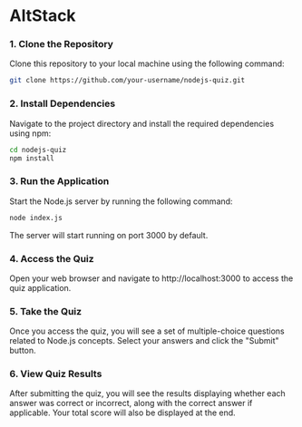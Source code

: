 # AltStack


### 1. Clone the Repository

Clone this repository to your local machine using the following command:

```bash
git clone https://github.com/your-username/nodejs-quiz.git
```

### 2. Install Dependencies

Navigate to the project directory and install the required dependencies using npm:

```bash
cd nodejs-quiz
npm install
```

### 3. Run the Application

Start the Node.js server by running the following command:

```bash
node index.js
```

The server will start running on port 3000 by default.

### 4. Access the Quiz

Open your web browser and navigate to http://localhost:3000 to access the quiz application.

### 5. Take the Quiz

Once you access the quiz, you will see a set of multiple-choice questions related to Node.js concepts. Select your answers and click the "Submit" button.

### 6. View Quiz Results

After submitting the quiz, you will see the results displaying whether each answer was correct or incorrect, along with the correct answer if applicable. Your total score will also be displayed at the end.
